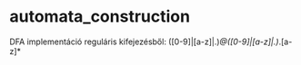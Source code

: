 # automata_construction
DFA implementáció reguláris kifejezésből: ([0-9]|[a-z]|.)*@([0-9]|[a-z]|.)*.[a-z]*
